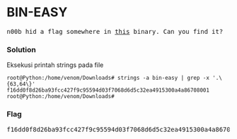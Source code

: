 <h1><b>BIN-EASY</b></h1>
<pre>
n00b hid a flag somewhere in <a href="">this</a> binary. Can you find it?
</pre>
<h3><b>Solution</b></h3>
<p>Eksekusi printah strings pada file</p>

```console
root@Python:/home/venom/Downloads# strings -a bin-easy | grep -x '.\{63,64\}'
f16dd0f8d26ba93fcc427f9c95594d03f7068d6d5c32ea4915300a4a86708001
root@Python:/home/venom/Downloads# 
```
<h3><b>Flag</b></h3>
<pre>
f16dd0f8d26ba93fcc427f9c95594d03f7068d6d5c32ea4915300a4a86708001
</pre>
